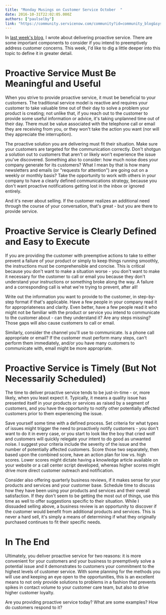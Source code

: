 ```yaml
---
title: "Monday Musings on Customer Service October  "
date: 2016-10-31T22:02:05.000Z
authors: ["paulselby"]
link: "https://community.servicenow.com/community?id=community_blog&sys_id=425e6aaddbd0dbc01dcaf3231f9619dd"
---
```

<p>In <a title="" _jive_internal="true" href="/community/service-management/blog/2016/10/24/monday-musings-on-customer-service-october-24-2016">last week's blog</a>, I wrote about delivering proactive service. There are some important components to consider if you intend to preemptively address customer concerns. This week, I'd like to dig a little deeper into this topic to define it in greater detail.</p><p></p><h1>Proactive Service Must Be Meaningful and Useful</h1><p>When you strive to provide proactive service, it must be beneficial to your customers. The traditional service model is reactive and requires your customer to take valuable time out of their day to solve a problem your product is creating; not unlike that, if you reach out to the customer to provide some useful information or advice, it's taking unplanned time out of their day. There must be value associated with the telephone call or email they are receiving from you, or they won't take the action you want (nor will they appreciate the interruption).</p><p></p><p>The proactive solution you are delivering must fit their situation. Make sure your customers are targeted for the communication correctly. Don't shotgun a solution out to customers that aren't or likely won't experience the issue you've discovered. Something also to consider: how much noise does your company generate for its customers? What I mean by that is how many newsletters and emails (or "requests for attention") are going out on a weekly or monthly basis? Take the opportunity to work with others in your company to have a clearly defined communications strategy, because you don't want proactive notifications getting lost in the inbox or ignored entirely.</p><p></p><p>And it's never about selling. If the customer realizes an additional need through the course of your conversation, that's great - but you are there to provide service.</p><p></p><h1>Proactive Service is Clearly Defined and Easy to Execute</h1><p>If you are providing the customer with preemptive actions to take to either prevent a failure of your product or simply to keep things running smoothly, the instructions must be comprehensible and concise. This is critical because you don't want to make a situation worse - you don't want to make it necessary for the customer to call or email you because they don't understand your instructions or something broke along the way. A failure and a corresponding call is what we're trying to prevent, after all!</p><p></p><p>Write out the information you want to provide to the customer, in step-by-step format if that's applicable. Have a few people in your company read it for appropriateness and clarity. Even better, have a few people read it who might not be familiar with the product or service you intend to communicate to the customer about - can they understand it? Are any steps missing? Those gaps will also cause customers to call or email.</p><p></p><p>Similarly, consider the channel you'll use to communicate. Is a phone call appropriate or email? If the customer must perform many steps, can't perform them immediately, and/or you have many customers to communicate with, email might be more appropriate.</p><p></p><h1>Proactive Service is Timely (But Not Necessarily Scheduled)</h1><p>The time to deliver proactive service tends to be just-in-time - or, more likely, when you least expect it. Typically, it means a quality issue has presented itself in your products or services as raised by a segment of customers, and you have the opportunity to notify other potentially affected customers prior to them experiencing the issue.</p><p></p><p>Save yourself some time with a defined process. Set criteria for what types of issues might trigger the need to proactively notify customers - you don't want to do it in every case, or you start to look like the boy that cried wolf and customers will quickly relegate your intent to do good as unwanted noise. I suggest your criteria include the severity of the issue and the number of potentially affected customers. Score those two separately, then based upon the combined score, have an action plan for low vs. high scores. Lower scores might dictate having a knowledge article available on your website or a call center script developed, whereas higher scores might drive more direct customer outreach and notification.</p><p></p><p>Consider also offering quarterly business reviews, if it makes sense for your products and services and your customer base. Schedule time to discuss how they have been using your products and services and their overall satisfaction. If they don't seem to be getting the most out of things, use this time as well to offer suggestions specific to their situation. While I dissuaded selling above, a business review is an opportunity to discover if the customer would benefit from additional products and services. This is never a hard sell, it's simply a means of determining if what they originally purchased continues to fit their specific needs.</p><p></p><h1>In The End</h1><p>Ultimately, you deliver proactive service for two reasons: it is more convenient for your customers and your business to preemptively solve a potential issue and it demonstrates to customers your commitment to the highest levels of customer service. With some planning for the methods you will use and keeping an eye open to the opportunities, this is an excellent means to not only provide solutions to problems in a fashion that prevents spikes in contact volume to your customer care team, but also to drive higher customer loyalty.</p><p></p><p>Are you providing proactive service today? What are some examples? How do customers respond to it?</p>